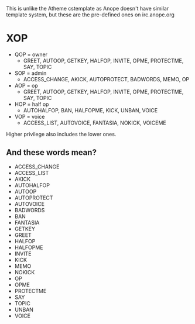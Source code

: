 This is unlike the Atheme cstemplate as Anope doesn't have similar template
system, but these are the pre-defined ones on irc.anope.org

XOP
===

* QOP = owner
    * GREET, AUTOOP, GETKEY, HALFOP, INVITE, OPME, PROTECTME, SAY, TOPIC
* SOP = admin
    * ACCESS_CHANGE, AKICK, AUTOPROTECT, BADWORDS, MEMO, OP
* AOP = op
    * GREET, AUTOOP, GETKEY, HALFOP, INVITE, OPME, PROTECTME, SAY, TOPIC
* HOP = half op
    * AUTOHALFOP, BAN, HALFOPME, KICK, UNBAN, VOICE
* VOP = voice
    * ACCESS_LIST, AUTOVOICE, FANTASIA, NOKICK, VOICEME

Higher privilege also includes the lower ones.

And these words mean?
---------------------

* ACCESS_CHANGE
* ACCESS_LIST
* AKICK
* AUTOHALFOP
* AUTOOP
* AUTOPROTECT
* AUTOVOICE
* BADWORDS
* BAN
* FANTASIA
* GETKEY
* GREET
* HALFOP
* HALFOPME
* INVITE
* KICK
* MEMO
* NOKICK
* OP
* OPME
* PROTECTME
* SAY
* TOPIC
* UNBAN
* VOICE

